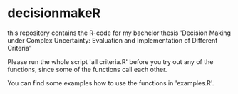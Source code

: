 # decisionmakeR
this repository contains the R-code for my bachelor thesis 'Decision Making under Complex Uncertainty: Evaluation and Implementation of Different Criteria'

Please run the whole script 'all criteria.R' before you try out any of the functions, since some of the functions call each other.

You can find some examples how to use the functions in 'examples.R'.
